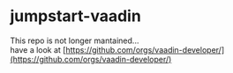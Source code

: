# jumpstart-vaadin

This repo is not longer mantained...   
have a look at [https://github.com/orgs/vaadin-developer/](https://github.com/orgs/vaadin-developer/)

